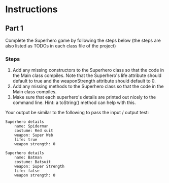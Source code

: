 # Instructions
## Part 1
Complete the Superhero game by following the steps below (the steps are also listed as TODOs in each class file of the project)
### Steps
1. Add any missing constructors to the Superhero class so that the code in the Main class compiles. Note that the Superhero's life attribute should default to true and the weaponStrength attribute should default to 0.
2. Add any missing methods to the Superhero class so that the code in the Main class compiles.
3. Make sure that each superhero's details are printed out nicely to the command line. Hint: a toString() method can help with this.

Your output be similar to the following to pass the input / output test:

```
Superhero details
    name: Spiderman
    costume: Red suit
    weapon: Super Web
    life: true
    weapon strength: 0

Superhero details
    name: Batman
    costume: Batsuit
    weapon: Super Strength
    life: false
    weapon strength: 0
```
